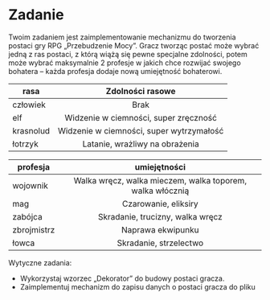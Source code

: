 # Zadanie
Twoim zadaniem jest zaimplementowanie mechanizmu do tworzenia postaci gry RPG „Przebudzenie
Mocy”. Gracz tworząc postać może wybrać jedną z ras postaci, z którą wiążą się pewne specjalne
zdolności, potem może wybrać maksymalnie 2 profesje w jakich chce rozwijać swojego bohatera –
każda profesja dodaje nową umiejętność bohaterowi.

| rasa          |Zdolności rasowe|
| ------------- |:--------------:|
| człowiek      | Brak  |
| elf      | Widzenie w ciemności, super zręczność      |
| krasnolud | Widzenie w ciemności, super wytrzymałość       |
| łotrzyk | Latanie, wrażliwy na obrażenia       |

| profesja          |umiejętności|
| ------------- |:--------------:|
| wojownik      | Walka wręcz, walka mieczem, walka toporem, walka włócznią  |
| mag      | Czarowanie, eliksiry      |
| zabójca | Skradanie, trucizny, walka wręcz      |
| zbrojmistrz | Naprawa ekwipunku       |
| łowca | Skradanie, strzelectwo       |

Wytyczne zadania:
* Wykorzystaj wzorzec „Dekorator” do budowy postaci gracza.
* Zaimplementuj mechanizm do zapisu danych o postaci gracza do pliku